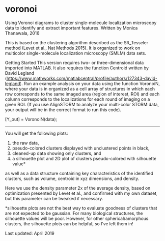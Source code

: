 # voronoi
Using Voronoi diagrams to cluster single-molecule localization microscopy data to identify and extract important features.
Written by Monica Thanawala, 2016

This is based on the clustering algorithm described as the SR_Tesseler method (Levet et al., Nat Methods 2015).
It is organized to work on multicolor single-molecule localization microscopy (SMLM) data sets.


Getting Started
This version requires two- or three-dimensional data imported into MATLAB. It also requires the function Centroid written by David Legland (https://www.mathworks.com/matlabcentral/profile/authors/127343-david-legland). 
Run an example analysis on your data using the function VoronoiN, where your data is in organized as a cell array of structures in which each row corresponds to the same imaged area (region of interest, ROI) and each column corresponds to the localizations for each round of imaging on a given ROI. (If you use AlignSTORM to analyze your multi-color STORM data, your output will be in the correct format to run this code).

[Y_out] = VoronoiN(data);

_______

You will get the following plots:
1. the raw data, 
2. pseudo-colored clusters displayed with unclustered points in black, 
3. cleaned-up data showing only clusters, and
4. a silhouette plot and 2D plot of clusters pseudo-colored with silhouette value*

as well as a data structure containing key characteristics of the identified clusters, such as volume, centroid in xyz dimensions, and density. 

Here we use the density parameter 2x of the average density, based on optimization presented by Levet et al., and confirmed with my own dataset, but this parameter can be tweaked if necessary.


*silhouette plots are not the best way to evaluate goodness of clusters that are not expected to be gaussian. For many biological structures, the silhouette values will be poor. However, for other spherical/amorphous clusters, the silhouette plots can be helpful, so I've left them in!

Last updated: April 2019
